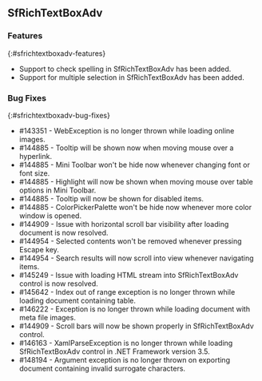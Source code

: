 ## SfRichTextBoxAdv

### Features
{:#sfrichtextboxadv-features}

* Support to check spelling in SfRichTextBoxAdv has been added.
* Support for multiple selection in SfRichTextBoxAdv has been added.

### Bug Fixes
{:#sfrichtextboxadv-bug-fixes}

* \#143351 - WebException is no longer thrown while loading online images.
* \#144885 - Tooltip will be shown now when moving mouse over a hyperlink.
* \#144885 - Mini Toolbar won't be hide now whenever changing font or font size.
* \#144885 - Highlight will now be shown when moving mouse over table options in Mini Toolbar.
* \#144885 - Tooltip will now be shown for disabled items.
* \#144885 - ColorPickerPalette won't be hide now whenever more color window is opened.
* \#144909 - Issue with horizontal scroll bar visibility after loading document is now resolved.
* \#144954 - Selected contents won't be removed whenever pressing Escape key.
* \#144954 - Search results will now scroll into view whenever navigating items.
* \#145249 - Issue with loading HTML stream into SfRichTextBoxAdv control is now resolved.
* \#145642 - Index out of range exception is no longer thrown while loading document containing table.
* \#146222 - Exception is no longer thrown while loading document with meta file images.
* \#144909 - Scroll bars will now be shown properly in SfRichTextBoxAdv control.
* \#146163 - XamlParseException is no longer thrown while loading SfRichTextBoxAdv control in .NET Framework version 3.5.
* \#148194 - Argument exception is no longer thrown on exporting document containing invalid surrogate characters.

